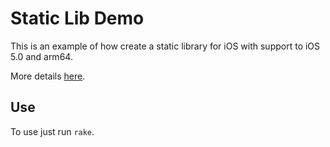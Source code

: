 Static Lib Demo
===============

This is an example of how create a static library for iOS with support to iOS 5.0 and arm64.

More details [here](git@github.com:diogot/StaticLibDemo.github).

Use
---

To use just run `rake`.